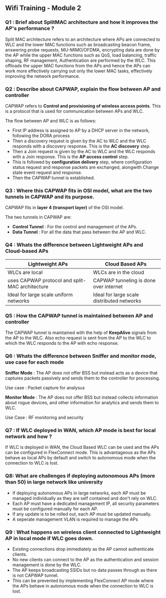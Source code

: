 ## Wifi Training - Module 2

### Q1 : Brief about SplitMAC architecture and how it improves the AP's performance ?

Split MAC architecture refers to an architecture where APs are connected to WLC and the lower MAC functions such as broadcasting beacon frame, answering probe requests, MU-MIMO/OFDMA, encrypting data are done by the AP while the upper MAC functions such as QoS, load balancing, traffic shaping, RF management, Authentication are performed by the WLC. This offloads the upper MAC functions from the APs and hence the APs can work more effectively carrying out only the lower MAC tasks, effectively improving the network performance.

### Q2 : Describe about CAPWAP, explain the flow between AP and controller

CAPWAP refers to **Control and provisioning of wireless access points**. This is a protocol that is used for communication between APs and WLC.

The flow between AP and WLC is as follows:

- First IP address is assigned to AP by a DHCP server in the network, following the DORA process
- Then a discovery request is given by the AC to WLC and the WLC responds with a discovery response. This is the **AC discovery** step.
- Then a Join request is given by the AC to WLC and the WLC responds with a Join response. This is the **AP access control** step.
- This is followed by **configuration delivery** step, where configuration status request and response packets are exchanged, alongwith Change state event request and response.
- Then the CAPWAP tunnel is established.

### Q3 : Where this CAPWAP fits in OSI model, what are the two tunnels in CAPWAP and its purpose.

CAPWAP fits in **layer 4 (transport layer)** of the OSI model.

The two tunnels in CAPWAP are:

- **Control Tunnel** : For the control and management of the APs.
- **Data Tunnel** : For all the data that pass between the AP and WLC.

### Q4 : Whats the difference between Lightweight APs and Cloud-based APs

| **Lightweight APs**                             | **Cloud Based APs**                        |
| ----------------------------------------------- | ------------------------------------------ |
| WLCs are local                                  | WLCs are in the cloud                      |
| uses CAPWAP protocol and split-MAC architecture | CAPWAP tunneling is done over internet     |
| Ideal for large scale uniform networks          | Ideal for large scale distributed networks |

### Q5 : How the CAPWAP tunnel is maintained between AP and controller

The CAPWAP tunnel is maintained with the help of **KeepAlive** signals from the AP to the WLC. Also echo request is sent from the AP to the WLC to which the WLC responds to the AP with echo response.

### Q6 : Whats the difference between Sniffer and monitor mode, use case for each mode

**Sniffer Mode** : The AP does not offer BSS but instead acts as a device that captures packets passively and sends them to the controller for processing.

Use case : Packet capture for analysus

**Monitor Mode** : The AP does not offer BSS but instead collects information about rogue devices, and other information for analytics and sends them to WLC.

Use Case : RF monitoring and security

### Q7 : If WLC deployed in WAN, which AP mode is best for local network and how ?

If WLC is deployed in WAN, the Cloud Based WLC can be used and the APs can be configured in FlexConnect mode. This is advantageous as the APs behave as local APs by default and switch to autonomous mode when the connection to WLC is lost.

### Q8: What are challenges if deploying autonomous APs (more than 50) in large network like university
- If deploying autonomous APs in large networks, each AP must be managed individually as they are self contained and don't rely on WLC. 
- Each AP must have a dedicated management IP, all security parameters must be configured manually for each AP.
- If any update is to be rolled out, each AP must be updated manually.
- A seperate management VLAN is required to manage the APs

### Q9 : What happens on wireless client connected to Lightweight AP in local mode if WLC goes down.

- Existing connections drop immediately as the AP cannot authenticate clients.
- No new clients can connect to the AP as the authentication and session management is done by the WLC.
- The AP keeps broadcasting SSIDs but no data passes through as there is not CAPWAP tunnel.
- This can be prevented by implementing FlexConnect AP mode where the APs behave in autonomous mode when the connection to WLC is lost.
